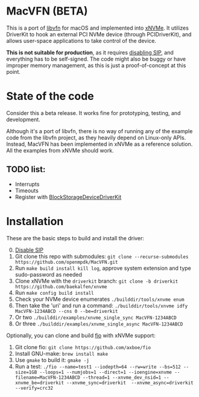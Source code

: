 # MacVFN (BETA)
This is a port of [libvfn](https://github.com/OpenMPDK/libvfn) for macOS and implemented into [xNVMe](https://github.com/OpenMPDK/xnvme). It utilizes DriverKit to hook an external PCI NVMe device (through PCIDriverKit), and allows user-space applications to take control of the device.

**This is not suitable for production**, as it requires [disabling SIP](https://developer.apple.com/documentation/security/disabling_and_enabling_system_integrity_protection?language=objc), and everything has to be self-signed. The code might also be buggy or have improper memory management, as this is just a proof-of-concept at this point.

# State of the code
Consider this a beta release. It works fine for prototyping, testing, and development.

Although it's a port of libvfn, there is no way of running any of the example code from the libvfn project, as they heavily depend on Linux-only APIs. Instead, MacVFN has been implemented in xNVMe as a reference solution. All the examples from xNVMe should work.

## TODO list:

* Interrupts
* Timeouts
* Register with [BlockStorageDeviceDriverKit](https://developer.apple.com/documentation/blockstoragedevicedriverkit)

# Installation

These are the basic steps to build and install the driver:

0. [Disable SIP](https://developer.apple.com/documentation/security/disabling_and_enabling_system_integrity_protection?language=objc)
1. Git clone this repo with submodules: `git clone --recurse-submodules https://github.com/openmpdk/MacVFN.git`
2. Run `make build install kill log`, approve system extension and type sudo-password as needed
3. Clone xNVMe with the `driverkit` branch: `git clone -b driverkit https://github.com/baekalfen/xnvme`
4. Run `make config build install`
5. Check your NVMe device enumerates `./builddir/tools/xnvme enum`
6. Then take the 'uri' and run a command: `./builddir/tools/xnvme idfy MacVFN-1234ABCD --cns 0 --be=driverkit`
7. Or two `./builddir/examples/xnvme_single_sync MacVFN-1234ABCD`
8. Or three `./builddir/examples/xnvme_single_async MacVFN-1234ABCD`

Optionally, you can clone and build [fio](https://github.com/axboe/fio) with xNVMe support:

1. Git clone fio: `git clone https://github.com/axboe/fio`
2. Install GNU-make: `brew install make`
3. Use `gmake` to build it: `gmake -j`
4. Run a test: `./fio --name=test1 --iodepth=64 --rw=write --bs=512 --size=1GB --loops=1 --numjobs=1 --direct=1 --ioengine=xnvme --filename=MacVFN-1234ABCD --thread=1 --xnvme_dev_nsid=1 --xnvme_be=driverkit --xnvme_sync=driverkit  --xnvme_async=driverkit --verify=crc32`
